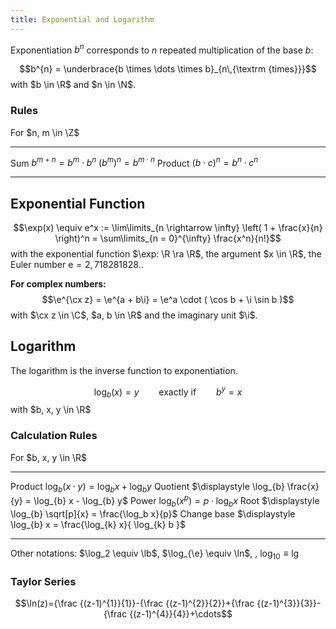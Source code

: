 ```yaml
---
title: Exponential and Logarithm
---
```

Exponentiation $b^n$ corresponds to $n$ repeated multiplication of the base $b$:

$$b^{n} = \underbrace{b \times \dots \times b}_{n\,{\textrm {times}}}$$
with $b \in \R$ and $n \in \N$.


### Rules
For $n, m \in \Z$

------------    ----------------------------------------------------
Sum             $\displaystyle b^{m+n} = b^{m} \cdot b^{n}$
                $\left( b^{m} \right)^{n} = b^{m \cdot n}$
Product         $(b \cdot c)^{n} = b^{n} \cdot c^{n}$
------------    ----------------------------------------------------



## Exponential Function


$$\exp(x) \equiv e^x := \lim\limits_{n \rightarrow \infty} \left( 1 + \frac{x}{n} \right)^n = \sum\limits_{n = 0}^{\infty} \frac{x^n}{n!}$$
with the exponential function $\exp: \R \ra \R$, the argument $x \in \R$, the Euler number $\mathrm{e} = 2,718281828..$

**For complex numbers:**
$$\e^{\cx z} = \e^{a + b\i} = \e^a \cdot ( \cos b + \i \sin b )$$
with $\cx z \in \C$, $a, b \in \R$ and the imaginary unit $\i$.



## Logarithm
The logarithm is the inverse function to exponentiation.

$$\log_{b}(x) = y \qquad  \text{exactly if} \qquad b^{y} = x$$
with $b, x, y \in \R$


### Calculation Rules
For $b, x, y \in \R$

------------    ----------------------------------------------------
Product         $\displaystyle \log_{b}(x \cdot y) = \log_{b} x + \log_{b} y$
Quotient        $\displaystyle \log_{b} \frac{x}{y} = \log_{b} x - \log_{b} y$
Power           $\displaystyle \log_{b} \left( x^{p} \right) = p \cdot \log_{b}x$
Root        	$\displaystyle \log_{b} \sqrt[p]{x} =  \frac{\log_b x}{p}$
Change base     $\displaystyle \log_{b} x = \frac{\log_{k} x}{ \log_{k} b }$
------------    ----------------------------------------------------




Other notations: $\log_2 \equiv \lb$, $\log_{\e} \equiv \ln$, , $\log_{10} \equiv \lg$



### Taylor Series
$$\ln(z)={\frac {(z-1)^{1}}{1}}-{\frac {(z-1)^{2}}{2}}+{\frac {(z-1)^{3}}{3}}-{\frac {(z-1)^{4}}{4}}+\cdots$$
